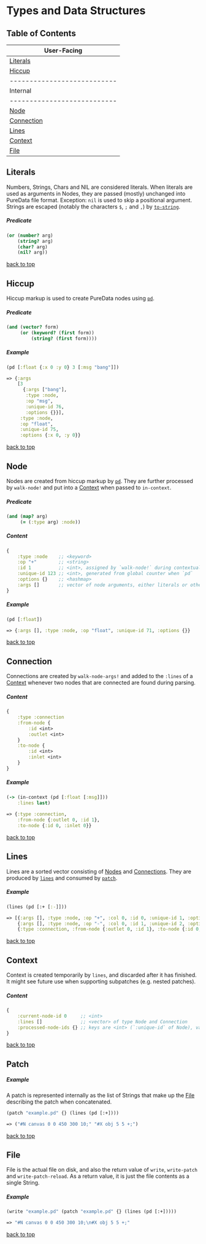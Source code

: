 # Types and Data Structures

## Table of Contents

| User-Facing               |
|---------------------------|
| [Literals](#Literals)     |
| [Hiccup](#Hiccup)         |
|---------------------------|
| Internal                  |
|---------------------------|
| [Node](#Node)             |
| [Connection](#Connection) |
| [Lines](#Lines)           |
| [Context](#Context)       |
| [File](#File)             |

## Literals

Numbers, Strings, Chars and NIL are considered literals.
When literals are used as arguments in Nodes, they are passed (mostly) unchanged into PureData file format.
    Exception: `nil` is used to skip a positional argument. Strings are escaped (notably the characters `$`, `;` and `,`) by [`to-string`](../src/clj_puredata/translate.clj#L157).

##### Predicate

```clojure
(or (number? arg)
    (string? arg)
    (char? arg)
    (nil? arg))
```

[back to top](#table-of-contents)

## Hiccup

Hiccup markup is used to create PureData nodes using [`pd`](functions.md#pd).

##### Predicate

```clojure
(and (vector? form)
     (or (keyword? (first form))
         (string? (first form))))
```

##### Example

```clojure
(pd [:float {:x 0 :y 0} 3 [:msg "bang"]])

=> {:args
    [3
      {:args ["bang"],
       :type :node,
       :op "msg",
       :unique-id 76,
       :options {}}],
     :type :node,
     :op "float",
     :unique-id 75,
     :options {:x 0, :y 0}}
```
[back to top](#table-of-contents)

## Node

Nodes are created from hiccup markup by [`pd`](functions.md#pd). They are further processed by `walk-node!` and put into a [Context](#context) when passed to `in-context`.

##### Predicate

```clojure
(and (map? arg)
     (= (:type arg) :node))
```

##### Content

```clojure
{
    :type :node    ;; <keyword>
    :op "+"        ;; <string>
    :id 1          ;; <int>, assigned by `walk-node!` during contextualization by `in-context`
    :unique-id 123 ;; <int>, generated from global counter when `pd`
    :options {}    ;; <hashmap>
    :args []       ;; vector of node arguments, either literals or other nodes
}
```

##### Example

```clojure
(pd [:float])

=> {:args [], :type :node, :op "float", :unique-id 71, :options {}}
```

[back to top](#table-of-contents)

## Connection

Connections are created by `walk-node-args!` and added to the `:lines` of a [Context](#context) whenever two nodes that are connected are found during parsing.

##### Content

```clojure
{
    :type :connection
    :from-node {
        :id <int>
        :outlet <int>
    }
    :to-node {
        :id <int>
        :inlet <int>
    }
}
```

##### Example

```clojure
(-> (in-context (pd [:float [:msg]])) 
    :lines last)
    
=> {:type :connection,
    :from-node {:outlet 0, :id 1},
    :to-node {:id 0, :inlet 0}}
```

[back to top](#table-of-contents)

## Lines

Lines are a sorted vector consisting of [Nodes](#node) and [Connections](#connection). They are produced by [`lines`](functions.md#lines) and consumed by [`patch`](functions.md#patch).

##### Example

```clojure
(lines (pd [:+ [:-]]))

=> [{:args [], :type :node, :op "+", :col 0, :id 0, :unique-id 1, :options {:y 45, :x 5}, :auto-layout true, :row 1}
    {:args [], :type :node, :op "-", :col 0, :id 1, :unique-id 2, :options {:y 5, :x 5}, :auto-layout true, :row 0}
    {:type :connection, :from-node {:outlet 0, :id 1}, :to-node {:id 0, :inlet 0}}]
```

[back to top](#table-of-contents)

## Context

Context is created temporarily by `lines`, and discarded after it has finished. It might see future use when supporting subpatches (e.g. nested patches).

##### Content

```clojure
{
    :current-node-id 0     ;; <int>
    :lines []              ;; <vector> of type Node and Connection
    :processed-node-ids {} ;; keys are <int> (`:unique-id` of Node), values are <int> (`:id` of Node)
}
```

[back to top](#table-of-contents)

## Patch

##### Example

A patch is represented internally as the list of Strings that make up the [File](#File) describing the patch when concatenated.

```clojure
(patch "example.pd" {} (lines (pd [:+])))

=> ("#N canvas 0 0 450 300 10;" "#X obj 5 5 +;")
```

[back to top](#table-of-contents)

## File

File is the actual file on disk, and also the return value of `write`, `write-patch` and `write-patch-reload`.
As a return value, it is just the file contents as a single String.

##### Example

```clojure
(write "example.pd" (patch "example.pd" {} (lines (pd [:+]))))

=> "#N canvas 0 0 450 300 10;\n#X obj 5 5 +;"

```

[back to top](#table-of-contents)
